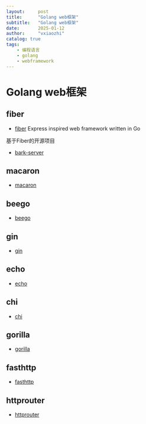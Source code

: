 ```yaml
---
layout:     post
title:      "Golang web框架"
subtitle:   "Golang web框架"
date:       2025-01-12
author:     "vxiaozhi"
catalog: true
tags:
    - 编程语言
    - golang
    - webframework
---
```


# Golang web框架

## fiber

- [fiber](https://github.com/gofiber/fiber) Express inspired web framework written in Go

基于Fiber的开源项目

- [bark-server](https://github.com/Finb/bark-server)

## macaron

- [macaron](https://github.com/go-macaron/macaron)

## beego

- [beego](https://github.com/astaxie/beego)

## gin

- [gin](https://github.com/gin-gonic/gin)

## echo

- [echo](https://github.com/labstack/echo)

## chi

- [chi](https://github.com/go-chi/chi)

## gorilla

- [gorilla](https://github.com/gorilla/mux)

## fasthttp

- [fasthttp](https://github.com/valyala/fasthttp)

## httprouter

- [httprouter](https://github.com/julienschmidt/httprouter)

